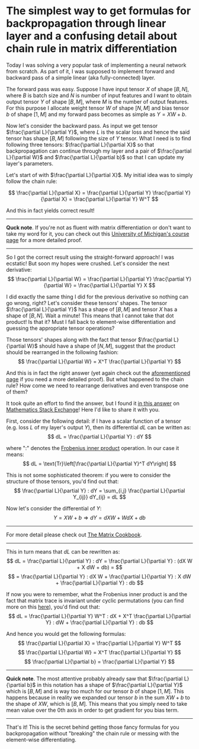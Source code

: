 # The simplest way to get formulas for backpropagation through linear layer and a confusing detail about chain rule in matrix differentiation

Today I was solving a very popular task of implementing a neural network from scratch. As part of it, I was supposed to implement forward and backward pass of a simple linear (aka fully-connected) layer.

The forward pass was easy. Suppose I have input tensor $X$ of shape $[B, N]$, where $B$ is batch size and $N$ is number of input features and I want to obtain output tensor $Y$ of shape $[B, M]$, where $M$ is the number of output features. For this purpose I allocate weight tensor $W$ of shape $[N, M]$ and bias tensor $b$ of shape $[1, M]$ and my forward pass becomes as simple as $Y = XW + b$.

Now let's consider the backward pass. As input we get tensor $\frac{\partial L}{\partial Y}$, where $L$ is the scalar loss and hence the said tensor has shape $[B, M]$ following the size of $Y$ tensor. What I need is to find following three tensors: $\frac{\partial L}{\partial X}$ so that backpropagation can continue through my layer and a pair of $\frac{\partial L}{\partial W}$ and $\frac{\partial L}{\partial b}$ so that I can update my layer's parameters.

Let's start of with $\frac{\partial L}{\partial X}$. My initial idea was to simply follow the chain rule:

$$
\frac{\partial L}{\partial X} = \frac{\partial L}{\partial Y} \frac{\partial Y}{\partial X} = \frac{\partial L}{\partial Y} W^T
$$

And this in fact yields correct result!

---

**Quck note**. If you're not as fluent with matrix differentiation or don't want to take my word for it, you can check out this [University of Michigan's course page](https://web.eecs.umich.edu/~justincj/teaching/eecs442/notes/linear-backprop.html) for a more detailed proof.

---

So I got the correct result using the straight-forward approach! I was ecstatic! But soon my hopes were crushed. Let's consider the next derivative:
$$
\frac{\partial L}{\partial W} = \frac{\partial L}{\partial Y} \frac{\partial Y}{\partial W} = \frac{\partial L}{\partial Y} X
$$

I did exactly the same thing I did for the previous derivative so nothing can go wrong, right? Let's consider these tensors' shapes. The tensor $\frac{\partial L}{\partial Y}$ has a shape of $[B, M]$ and tensor $X$ has a shape of $[B, N]$. Wait a minute! This means that I cannot take that dot product! Is that it? Must I fall back to element-wise differentiation and guessing the appropriate tensor operations?

Those tensors' shapes along with the fact that tensor $\frac{\partial L}{\partial W}$ should have a shape of $[N, M]$, suggest that the product should be rearranged in the following fashion:
$$
\frac{\partial L}{\partial W} = X^T \frac{\partial L}{\partial Y}
$$

And this is in fact the right answer (yet again check out the [aforementioned page](https://web.eecs.umich.edu/~justincj/teaching/eecs442/notes/linear-backprop.html) if you need a more detailed proof). But what happened to the chain rule? How come we need to rearrange derivatives and even transpose one of them?

It took quite an effort to find the answer, but I found it [in this answer](https://math.stackexchange.com/a/3850121/398144) on [Mathematics Stack Exchange](https://math.stackexchange.com/)! Here I'd like to share it with you.

First, consider the following detail: if I have a scalar function of a tensor (e.g. loss $L$ of my layer's output $Y$), then its differential $dL$ can be written as:
$$
dL = \frac{\partial L}{\partial Y} : dY
$$

where "$:$" denotes the [Frobenius inner product](https://en.wikipedia.org/wiki/Frobenius_inner_product) operation. In our case it means:
$$
dL = \text{Tr}\left[\frac{\partial L}{\partial Y}^T dY\right]
$$

This is not some sophisticated theorem: if you were to consider the structure of those tensors, you'd find out that:
$$
\frac{\partial L}{\partial Y} : dY = \sum_{i,j} \frac{\partial L}{\partial Y_{ij}} dY_{ij} = dL
$$

Now let's consider the differential of $Y$:
$$
Y = XW + b \Rightarrow dY = dX W + W dX + db
$$

---

For more detail please check out [The Matrix Cookbook](https://www.math.uwaterloo.ca/~hwolkowi/matrixcookbook.pdf).

---

This in turn means that $dL$ can be rewritten as:
$$
dL = \frac{\partial L}{\partial Y} : dY = \frac{\partial L}{\partial Y} : (dX W + X dW + db) =
$$
$$
= \frac{\partial L}{\partial Y} : dX W + \frac{\partial L}{\partial Y} : X dW + \frac{\partial L}{\partial Y} : db
$$

If now you were to remember, what the Frobenius inner product is and the fact that matrix trace is invariant under cyclic permutations (you can find more on this [here](https://en.wikipedia.org/wiki/Trace_(linear_algebra))), you'd find out that:
$$
dL = \frac{\partial L}{\partial Y} W^T : dX + X^T \frac{\partial L}{\partial Y} : dW + \frac{\partial L}{\partial Y} : db
$$

And hence you would get the following formulas:
$$
\frac{\partial L}{\partial X} = \frac{\partial L}{\partial Y} W^T
$$
$$
\frac{\partial L}{\partial W} = X^T \frac{\partial L}{\partial Y}
$$
$$
\frac{\partial L}{\partial b} = \frac{\partial L}{\partial Y}
$$

---

**Quick note**. The most attentive probably already saw that $\frac{\partial L}{\partial b}$ in this notation has a shape of $\frac{\partial L}{\partial Y}$ which is $[B, M]$ and is way too much for our tensor $b$ of shape $[1, M]$. This happens because in reality we expanded our tensor $b$ in the sum $XW + b$ to the shape of $XW$, which is $[B, M]$. This means that you simply need to take mean value over the 0th axis in order to get gradient for you bias term.

---

That's it! This is the secret behind getting those fancy formulas for you backpropagation without "breaking" the chain rule or messing with the element-wise differentiating.